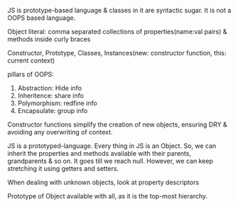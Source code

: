 JS is prototype-based language & classes in it are syntactic sugar. It is not a OOPS based language.

Object literal: comma separated collections of properties(name:val pairs) & methods inside curly braces

Constructor, Prototype, Classes, Instances(new: constructor function, this: current context)

pillars of OOPS:
1. Abstraction: Hide info
2. Inheritence: share info
3. Polymorphism: redfine info
3. Encapsulate: group info

Constructor functions simplify the creation of new objects, ensuring DRY & avoiding any overwriting of context. 

JS is a prototyped-language.
Every thing in JS is an Object. So, we can inherit the properties and methods available with their parents, grandparents & so on. It goes till we reach null. However, we can keep stretching it using getters and setters.

When dealing with unknown objects, look at property descriptors

Prototype of Object available with all, as it is the top-most hierarchy.